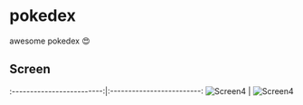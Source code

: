 # pokedex
awesome pokedex :heart_eyes:

## Screen
  :-------------------------:|:-------------------------:
  ![Screen4](../master/pokedex/pokemon.png)  |  ![Screen4](../master/pokedex/pokemon1.png)
